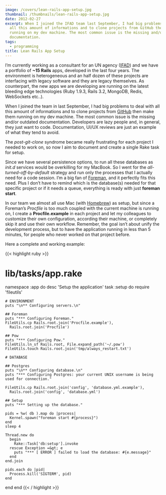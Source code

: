 ```yaml
---
image: /covers/lean-rails-app-setup.jpg
thumbnail: /thumbnails/lean-rails-app-setup.jpg
date: 2012-02-27
excerpt: When I joined the IFAD team last September, I had big problems to deal with
  all this amount of informations and to clone projects from GitHub then make them
  running on my dev machine. The most common issue is the missing and/or outdated
  documentation.
tags:
  - programming
title: Lean Rails App Setup
---
```


<p>I&#8217;m currently working as a consultant for an UN agency (<a href="http://www.ifad.org">IFAD</a>) and we have a portfolio of <strong>~15 Rails</strong> apps, developed in the last four years. The environment is heterogeneous and an half dozen of these projects are interfacing with legacy software and they are legacy themselves. As counterpart, the new apps we are developing are running on the latest bleeding edge technologies (Ruby 1.9.3, Rails 3.2, MongoDB, Redis, WebSockets etc..).</p>

<p>When I joined the team in last September, I had big problems to deal with all this amount of informations and to clone projects from <a href="https://github.com/ifad">GitHub</a> then make them running on my dev machine. The most common issue is the missing and/or outdated documentation. Developers are lazy people and, in general, they just want to code. Documentation, UI/UX reviews are just an example of what they tend to avoid.</p>

<p>The <em>post-git-clone</em> syndrome became really frustrating for each project I needed to work on, so now I aim to document and create a single Rake task for setup.</p>

<p>Since we have several persistence options, to run all these databases as <em>init.d</em> services would be overkilling for my MacBook. So I went for the <em>all-turned-off-by-default</em> strategy and run only the processes that I actually need for a code session. I&#8217;m a big fan of <a href="http://ddollar.github.com/foreman/">Foreman</a>, and it perfectly fits this need. Plus I don&#8217;t have to remind which is the database(s) needed for that specific project or if it needs a queue, everything is ready with just <strong>foreman start</strong>.</p>

<p>In our team we almost all use Mac (with <a href="http://mxcl.github.com/homebrew/">Homebrew</a>) as setup, but since a Foreman&#8217;s <em>Procfile</em> is too much coupled with the current machine is running on, I create a <strong>Procfile.example</strong> in each project and let my colleagues to customize their own configuration, according their machine, or completely skip it and use their own workflow. Remember, the goal isn&#8217;t about unify the development process, but to have the application running in less than 5 minutes, for people who never worked on that project before.</p>

<p>Here a complete and working example:</p>

{{< highlight ruby >}}
# lib/tasks/app.rake

namespace :app do
  desc 'Setup the application'
  task :setup do
    require 'fileutils'

    # ENVIRONMENT
    puts "\n** Configuring servers.\n"

    ## Foreman
    puts "*** Configuring Foreman."
    FileUtils.cp Rails.root.join('Procfile.example'),
      Rails.root.join('Procfile')

    ## Pow
    puts "*** Configuring Pow."
    FileUtils.ln_sf Rails.root, File.expand_path('~/.pow')
    FileUtils.touch Rails.root.join('tmp/always_restart.txt')

    # DATABASE

    ## Postgres
    puts "\n** Configuring database.\n"
    puts "*** Configuring Postgres: your current UNIX username is being used for connection."

    FileUtils.cp Rails.root.join('config', 'database.yml.example'),
      Rails.root.join('config', 'database.yml')

    ## Setup
    puts "*** Setting up the database."

    pids = %w( db ).map do |process|
      Kernel.spawn("foreman start #{process}")
    end
    sleep 4

    Thread.new do
      begin
        Rake::Task['db:setup'].invoke
      rescue Exception =&gt; e
        puts "*** [ ERROR ] failed to load the database: #{e.message}"
      end
    end.join

    pids.each do |pid|
      Process.kill('SIGTERM', pid)
    end
  end
end
{{< / highlight >}}
